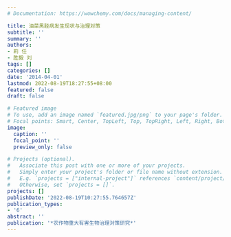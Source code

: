```yaml
---
# Documentation: https://wowchemy.com/docs/managing-content/

title: 油菜黑胫病发生现状与治理对策
subtitle: ''
summary: ''
authors:
- 莉 任
- 胜毅 刘
tags: []
categories: []
date: '2014-04-01'
lastmod: 2022-08-19T18:27:55+08:00
featured: false
draft: false

# Featured image
# To use, add an image named `featured.jpg/png` to your page's folder.
# Focal points: Smart, Center, TopLeft, Top, TopRight, Left, Right, BottomLeft, Bottom, BottomRight.
image:
  caption: ''
  focal_point: ''
  preview_only: false

# Projects (optional).
#   Associate this post with one or more of your projects.
#   Simply enter your project's folder or file name without extension.
#   E.g. `projects = ["internal-project"]` references `content/project/deep-learning/index.md`.
#   Otherwise, set `projects = []`.
projects: []
publishDate: '2022-08-19T10:27:55.764657Z'
publication_types:
- '6'
abstract: ''
publication: '*农作物重大有害生物治理对策研究*'
---
```

